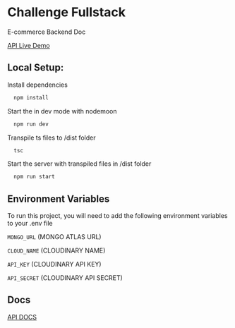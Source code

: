 # Challenge Fullstack

E-commerce Backend Doc

[API Live Demo](https://hekitech.herokuapp.com/api/products/list)

## Local Setup:

Install dependencies

```bash
  npm install
```

Start the in dev mode with nodemoon

```bash
  npm run dev
```

Transpile ts files to /dist folder

```bash
  tsc
```

Start the server with transpiled files in /dist folder

```bash
  npm run start
```

## Environment Variables

To run this project, you will need to add the following environment variables to your .env file

`MONGO_URL` (MONGO ATLAS URL)

`CLOUD_NAME` (CLOUDINARY NAME)

`API_KEY` (CLOUDINARY API KEY)

`API_SECRET` (CLOUDINARY API SECRET)

## Docs

[API DOCS](https://hekitech.herokuapp.com/docs/)